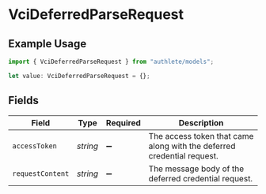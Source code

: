 # VciDeferredParseRequest

## Example Usage

```typescript
import { VciDeferredParseRequest } from "authlete/models";

let value: VciDeferredParseRequest = {};
```

## Fields

| Field                                                                  | Type                                                                   | Required                                                               | Description                                                            |
| ---------------------------------------------------------------------- | ---------------------------------------------------------------------- | ---------------------------------------------------------------------- | ---------------------------------------------------------------------- |
| `accessToken`                                                          | *string*                                                               | :heavy_minus_sign:                                                     | The access token that came along with the deferred credential request. |
| `requestContent`                                                       | *string*                                                               | :heavy_minus_sign:                                                     | The message body of the deferred credential request.                   |